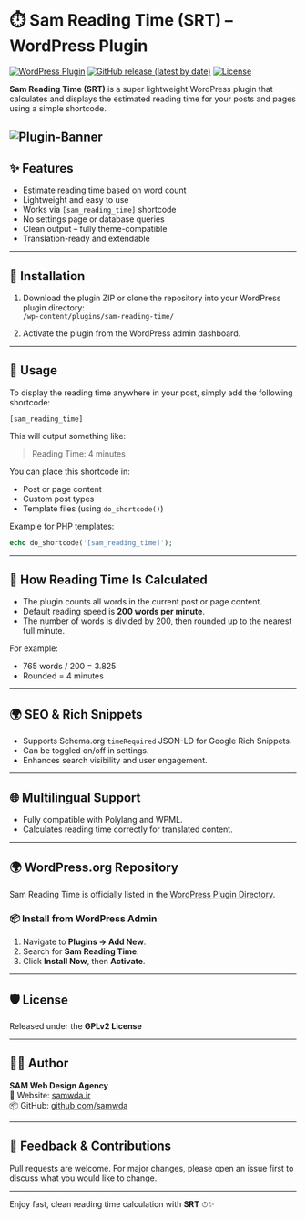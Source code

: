 # ⏱️ Sam Reading Time (SRT) – WordPress Plugin
[![WordPress Plugin](https://img.shields.io/wordpress/plugin/v/sam-reading-time.svg?style=flat-square)](https://wordpress.org/plugins/sam-reading-time/)
[![GitHub release (latest by date)](https://img.shields.io/github/v/release/samwda/srt?style=flat-square)](https://github.com/samwda/srt/releases)
[![License](https://img.shields.io/github/license/samwda/srt?style=flat-square)](https://github.com/samwda/srt/blob/main/LICENSE)

**Sam Reading Time (SRT)** is a super lightweight WordPress plugin that calculates and displays the estimated reading time for your posts and pages using a simple shortcode.

![Plugin-Banner](https://ps.w.org/sam-reading-time/assets/banner-1544x500.png)
---

## ✨ Features

- Estimate reading time based on word count
- Lightweight and easy to use
- Works via `[sam_reading_time]` shortcode
- No settings page or database queries
- Clean output – fully theme-compatible
- Translation-ready and extendable

---

## 🔧 Installation

1. Download the plugin ZIP or clone the repository into your WordPress plugin directory:  
   `/wp-content/plugins/sam-reading-time/`

2. Activate the plugin from the WordPress admin dashboard.

---

## 🧩 Usage

To display the reading time anywhere in your post, simply add the following shortcode:

```
[sam_reading_time]
```

This will output something like:

> Reading Time: 4 minutes

You can place this shortcode in:

- Post or page content
- Custom post types
- Template files (using `do_shortcode()`)

Example for PHP templates:

```php
echo do_shortcode('[sam_reading_time]');
```

---

## 🧠 How Reading Time Is Calculated

- The plugin counts all words in the current post or page content.
- Default reading speed is **200 words per minute**.
- The number of words is divided by 200, then rounded up to the nearest full minute.

For example:

- 765 words / 200 = 3.825
- Rounded = 4 minutes

---

## 🌍 SEO & Rich Snippets

- Supports Schema.org `timeRequired` JSON-LD for Google Rich Snippets.
- Can be toggled on/off in settings.
- Enhances search visibility and user engagement.

---

## 🌐 Multilingual Support

- Fully compatible with Polylang and WPML.
- Calculates reading time correctly for translated content.

---

## 🌍 WordPress.org Repository

Sam Reading Time is officially listed in the [WordPress Plugin Directory](https://wordpress.org/plugins/sam-reading-time/).

### 📦 Install from WordPress Admin

1. Navigate to **Plugins → Add New**.
2. Search for **Sam Reading Time**.
3. Click **Install Now**, then **Activate**.

---

## 🛡 License

Released under the **GPLv2 License**  

---

## 👨‍💻 Author

**SAM Web Design Agency**  
🔗 Website: [samwda.ir](https://samwda.ir)  
📦 GitHub: [github.com/samwda](https://github.com/samwda)

---

## 💬 Feedback & Contributions

Pull requests are welcome. For major changes, please open an issue first to discuss what you would like to change.

---

Enjoy fast, clean reading time calculation with **SRT** ⏱✨
